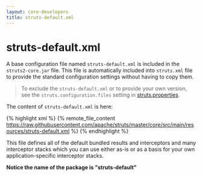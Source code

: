 ```yaml
---
layout: core-developers
title: struts-default.xml
---
```


# struts-default.xml

A base configuration file named `struts-default.xml` is included in the `struts2-core.jar` file. This file is 
automatically included into `struts.xml` file to provide the standard configuration settings without having 
to copy them.

> To exclude the `struts-default.xml` or to provide your own version, see the `struts.configuration.files`
> setting in [struts.properties](struts-properties.html).

The content of `struts-default.xml` is here:

{% highlight xml %}
{% remote_file_content https://raw.githubusercontent.com/apache/struts/master/core/src/main/resources/struts-default.xml %}
{% endhighlight %}

This file defines all of the default bundled results and interceptors and many interceptor stacks which you can use 
either as-is or as a basis for your own application-specific interceptor stacks. 

**Notice the name of the package is "struts-default"**
